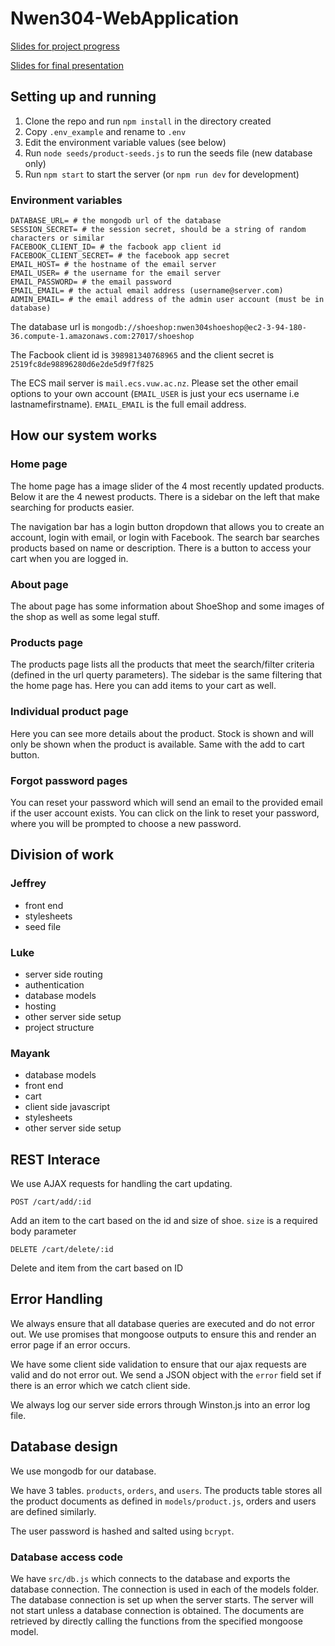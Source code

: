 # Nwen304-WebApplication

[Slides for project progress](https://myvuwac-my.sharepoint.com/:p:/r/personal/honissluke_myvuw_ac_nz/_layouts/15/Doc.aspx?sourcedoc=%7B8BAB8085-EE5C-4676-974F-01CC1A8EC0F9%7D&file=Presentation.pptx&action=edit&mobileredirect=true&wdNewAndOpenCt=1570056463489&wdPreviousSession=7465ba52-9266-4c08-b4cc-5df99f78254b&wdOrigin=ohpAppStartPages)

[Slides for final presentation](https://myvuwac-my.sharepoint.com/:p:/r/personal/honissluke_myvuw_ac_nz/_layouts/15/Doc.aspx?sourcedoc=%7BE20A2228-4D77-4CBA-885A-A6A4C88A28D2%7D&file=Presentation.pptx&action=edit&mobileredirect=true&wdNewAndOpenCt=1573005022519&wdPreviousSession=6bb71aef-ac56-484a-be1d-52d6207d1023&wdOrigin=ohpAppStartPages&cid=89edb8fe-198b-4e91-8d7a-a2e40f9ce202)


## Setting up and running

1. Clone the repo and run `npm install` in the directory created
1. Copy `.env_example` and rename to `.env`
1. Edit the environment variable values (see below)
1. Run `node seeds/product-seeds.js` to run the seeds file (new database only)
1. Run `npm start` to start the server (or `npm run dev` for development)

### Environment variables

```
DATABASE_URL= # the mongodb url of the database
SESSION_SECRET= # the session secret, should be a string of random characters or similar
FACEBOOK_CLIENT_ID= # the facbook app client id
FACEBOOK_CLIENT_SECRET= # the facebook app secret
EMAIL_HOST= # the hostname of the email server
EMAIL_USER= # the username for the email server
EMAIL_PASSWORD= # the email password
EMAIL_EMAIL= # the actual email address (username@server.com)
ADMIN_EMAIL= # the email address of the admin user account (must be in database)
```

The database url is `mongodb://shoeshop:nwen304shoeshop@ec2-3-94-180-36.compute-1.amazonaws.com:27017/shoeshop`

The Facbook client id is `398981340768965` and the client secret is `2519fc8de98896280d6e2de5d9f7f825`

The ECS mail server is `mail.ecs.vuw.ac.nz`. Please set the other email options to your own account (`EMAIL_USER` is just your ecs username i.e lastnamefirstname). `EMAIL_EMAIL` is the full email address.


## How our system works

### Home page

The home page has a image slider of the 4 most recently updated products. Below it are the 4 newest products. There is a sidebar on the left that make searching for products easier.

The navigation bar has a login button dropdown that allows you to create an account, login with email, or login with Facebook. The search bar searches products based on name or description. There is a button to access your cart when you are logged in.

### About page

The about page has some information about ShoeShop and some images of the shop as well as some legal stuff.

### Products page

The products page lists all the products that meet the search/filter criteria (defined in the url querty parameters). The sidebar is the same filtering that the home page has. Here you can add items to your cart as well.

### Individual product page

Here you can see more details about the product. Stock is shown and will only be shown when the product is available. Same with the add to cart button.

### Forgot password pages

You can reset your password which will send an email to the provided email if the user account exists. You can click on the link to reset your password, where you will be prompted to choose a new password.


## Division of work

### Jeffrey
- front end
- stylesheets
- seed file

### Luke
- server side routing
- authentication
- database models
- hosting
- other server side setup
- project structure

### Mayank
- database models
- front end
- cart
- client side javascript
- stylesheets
- other server side setup


## REST Interace

We use AJAX requests for handling the cart updating.

`POST /cart/add/:id`

Add an item to the cart based on the id and size of shoe. `size` is a required body parameter

`DELETE /cart/delete/:id`

Delete and item from the cart based on ID

## Error Handling

We always ensure that all database queries are executed and do not error out. We use promises that mongoose outputs to ensure this and render an error page if an error occurs.

We have some client side validation to ensure that our ajax requests are valid and do not error out. We send a JSON object with the `error` field set if there is an error which we catch client side.

We always log our server side errors through Winston.js into an error log file.


## Database design

We use mongodb for our database.

We have 3 tables. `products`, `orders`, and `users`. The products table stores all the product documents as defined in `models/product.js`, orders and users are defined similarly.

The user password is hashed and salted using `bcrypt`.

### Database access code

We have `src/db.js` which connects to the database and exports the database connection. The connection is used in each of the models folder. The database connection is set up when the server starts. The server will not start unless a database connection is obtained. The documents are retrieved by directly calling the functions from the specified mongoose model.
